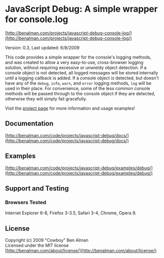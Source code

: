 # JavaScript Debug: A simple wrapper for console.log #
[http://benalman.com/projects/javascript-debug-console-log/](http://benalman.com/projects/javascript-debug-console-log/)

Version: 0.3, Last updated: 6/8/2009

This code provides a simple wrapper for the console's logging methods, and was created to allow a very easy-to-use, cross-browser logging solution, without requiring excessive or unwieldy object detection. If a console object is not detected, all logged messages will be stored internally until a logging callback is added. If a console object is detected, but doesn't have any of the `debug`, `info`, `warn`, and `error` logging methods, `log` will be used in their place. For convenience, some of the less common console methods will be passed through to the console object if they are detected, otherwise they will simply fail gracefully.

Visit the [project page](http://benalman.com/projects/javascript-debug-console-log/) for more information and usage examples!


## Documentation ##
[http://benalman.com/code/projects/javascript-debug/docs/](http://benalman.com/code/projects/javascript-debug/docs/)


## Examples ##
[http://benalman.com/code/projects/javascript-debug/examples/debug/](http://benalman.com/code/projects/javascript-debug/examples/debug/)


## Support and Testing ##

### Browsers Tested ###
Internet Explorer 6-8, Firefox 3-3.5, Safari 3-4, Chrome, Opera 9.


## License ##
Copyright (c) 2009 "Cowboy" Ben Alman  
Licensed under the MIT license  
[http://benalman.com/about/license/](http://benalman.com/about/license/)

